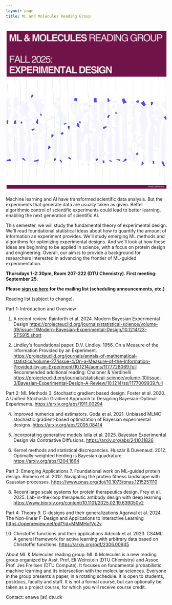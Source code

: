```yaml
---
layout: page
title: ML and Molecules Reading Group
---
```


<div style="text-align: center; margin: 20px 0;">
  <img src="/images/MLMol_Fall_2025.png" alt="ML & Molecules Reading Group" style="max-width: 100%; height: auto; width: 500px;">
</div>

Machine learning and AI have transformed scientific data analysis. But the experiments that generate data are usually taken as given. Better algorithmic control of scientific experiments could lead to better learning, enabling the next generation of scientific AI.

This semester, we will study the fundamental theory of experimental design. We'll read foundational statistical ideas about how to quantify the amount of information an experiment provides. We'll study emerging ML methods and algorithms for optimizing experimental designs. And we'll look at how these ideas are beginning to be applied in science, with a focus on protein design and engineering. Overall, our aim is to provide a background for researchers interested in advancing the frontier of ML-guided experimentation. 

**Thursdays 1-2:30pm, Room 207-222 (DTU Chemistry). First meeting: September 25.**

**Please [sign up here](https://docs.google.com/forms/d/e/1FAIpQLSd8FExycwL2YYhU1ZjuRdjUoFsjAS0ELkdbVQPt7L9CZOxfmg/viewform?usp=header**) for the mailing list (scheduling announcements, etc.)**

Reading list (subject to change).

Part 1: Introduction and Overview
1. A recent review. Rainforth et al. 2024. Modern Bayesian Experimental Design
https://projecteuclid.org/journals/statistical-science/volume-39/issue-1/Modern-Bayesian-Experimental-Design/10.1214/23-STS915.short

2. Lindley's foundational paper. 
D.V. Lindley. 1956. On a Measure of the Information Provided by an Experiment. https://projecteuclid.org/journals/annals-of-mathematical-statistics/volume-27/issue-4/On-a-Measure-of-the-Information-Provided-by-an-Experiment/10.1214/aoms/1177728069.full
Recommended additional reading: Chaloner & Verdinelli https://projecteuclid.org/journals/statistical-science/volume-10/issue-3/Bayesian-Experimental-Design-A-Review/10.1214/ss/1177009939.full

Part 2: ML Methods
3. Stochastic gradient based design.
Foster et al. 2020. A Unified Stochastic Gradient Approach to Designing Bayesian-Optimal Experiments. https://arxiv.org/abs/1911.00294

4. Improved numerics and estimators.
Goda et al. 2021. Unbiased MLMC stochastic gradient-based optimization of Bayesian experimental designs. https://arxiv.org/abs/2005.08414

5. Incorporating generative models
Iolla et al. 2025. Bayesian Experimental Design via Contrastive Diffusions. https://arxiv.org/abs/2410.11826

6. Kernel methods and statistical discrepancies.
Huszár & Duvenaud. 2012. Optimally-weighted herding is Bayesian quadrature. https://arxiv.org/abs/1204.1664

Part 3: Emerging Applications
7. Foundational work on ML-guided protein design.
Romero et al. 2012. Navigating the protein fitness landscape with Gaussian processes.
https://www.pnas.org/doi/10.1073/pnas.1215251110

8. Recent large scale systems for protein therapeutics design.
Frey et al. 2025. Lab-in-the-loop therapeutic antibody design with deep learning.
https://www.biorxiv.org/content/10.1101/2025.02.19.639050v2

Part 4: Theory
9. G-designs and their generalizations
Agarwal et al. 2024. The Non-linear F-Design and Applications to Interactive Learning
https://openreview.net/pdf?id=MMMHufVc2v

10. Christoffel functions and their applications
Adcock et al. 2023. CS4ML: A general framework for active learning with arbitrary data based on Christoffel functions. https://arxiv.org/pdf/2306.00945


About ML & Molecules reading group: ML & Molecules is a new reading group organized by Asst. Prof. Eli Weinstein (DTU Chemistry) and Assoc. Prof. Jes Frellsen (DTU Compute). It focuses on fundamental probabilistic machine learning and its intersection with the molecular sciences. Everyone in the group presents a paper, in a rotating schedule. It is open to students, postdocs, faculty and staff. It is not a formal course, but can optionally be taken as a project course, for which you will receive course credit. 

Contact: enawe [at] dtu.dk
